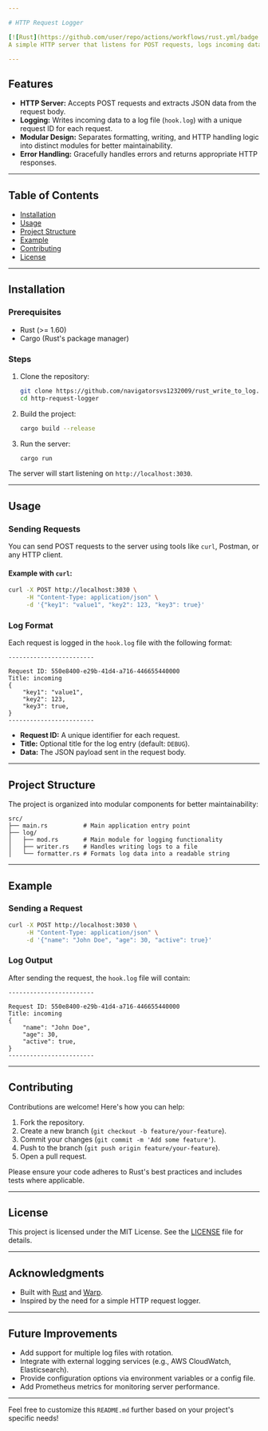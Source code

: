 ```yaml
---

# HTTP Request Logger

[![Rust](https://github.com/user/repo/actions/workflows/rust.yml/badge.svg)](https://github.com/user/repo/actions)  
A simple HTTP server that listens for POST requests, logs incoming data to a file, and provides structured logging with unique request IDs.

---
```


## Features

- **HTTP Server:** Accepts POST requests and extracts JSON data from the request body.
- **Logging:** Writes incoming data to a log file (`hook.log`) with a unique request ID for each request.
- **Modular Design:** Separates formatting, writing, and HTTP handling logic into distinct modules for better maintainability.
- **Error Handling:** Gracefully handles errors and returns appropriate HTTP responses.

---

## Table of Contents

- [Installation](#installation)
- [Usage](#usage)
- [Project Structure](#project-structure)
- [Example](#example)
- [Contributing](#contributing)
- [License](#license)

---

## Installation

### Prerequisites

- Rust (>= 1.60)
- Cargo (Rust's package manager)

### Steps

1. Clone the repository:
   ```bash
   git clone https://github.com/navigatorsvs1232009/rust_write_to_log.git
   cd http-request-logger
   ```

2. Build the project:
   ```bash
   cargo build --release
   ```

3. Run the server:
   ```bash
   cargo run
   ```

The server will start listening on `http://localhost:3030`.

---

## Usage

### Sending Requests

You can send POST requests to the server using tools like `curl`, Postman, or any HTTP client.

#### Example with `curl`:

```bash
curl -X POST http://localhost:3030 \
     -H "Content-Type: application/json" \
     -d '{"key1": "value1", "key2": 123, "key3": true}'
```

### Log Format

Each request is logged in the `hook.log` file with the following format:

```
------------------------

Request ID: 550e8400-e29b-41d4-a716-446655440000
Title: incoming
{
    "key1": "value1",
    "key2": 123,
    "key3": true,
}
------------------------
```

- **Request ID:** A unique identifier for each request.
- **Title:** Optional title for the log entry (default: `DEBUG`).
- **Data:** The JSON payload sent in the request body.

---

## Project Structure

The project is organized into modular components for better maintainability:

```
src/
├── main.rs          # Main application entry point
├── log/
│   ├── mod.rs       # Main module for logging functionality
│   ├── writer.rs    # Handles writing logs to a file
│   └── formatter.rs # Formats log data into a readable string
```

---

## Example

### Sending a Request

```bash
curl -X POST http://localhost:3030 \
     -H "Content-Type: application/json" \
     -d '{"name": "John Doe", "age": 30, "active": true}'
```

### Log Output

After sending the request, the `hook.log` file will contain:

```
------------------------

Request ID: 550e8400-e29b-41d4-a716-446655440000
Title: incoming
{
    "name": "John Doe",
    "age": 30,
    "active": true,
}
------------------------
```

---

## Contributing

Contributions are welcome! Here's how you can help:

1. Fork the repository.
2. Create a new branch (`git checkout -b feature/your-feature`).
3. Commit your changes (`git commit -m 'Add some feature'`).
4. Push to the branch (`git push origin feature/your-feature`).
5. Open a pull request.

Please ensure your code adheres to Rust's best practices and includes tests where applicable.

---

## License

This project is licensed under the MIT License. See the [LICENSE](LICENSE) file for details.

---

## Acknowledgments

- Built with [Rust](https://www.rust-lang.org/) and [Warp](https://docs.rs/warp/latest/warp/).
- Inspired by the need for a simple HTTP request logger.

---

## Future Improvements

- Add support for multiple log files with rotation.
- Integrate with external logging services (e.g., AWS CloudWatch, Elasticsearch).
- Provide configuration options via environment variables or a config file.
- Add Prometheus metrics for monitoring server performance.

---

Feel free to customize this `README.md` further based on your project's specific needs!
